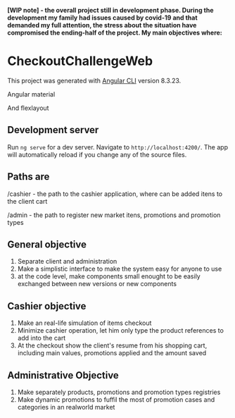 

**[WIP note] - the overall project still in development phase. During the development my family had issues caused by covid-19 and that demanded my full attention, the stress about the situation have compromised the ending-half of the project. My main objectives where:**





# CheckoutChallengeWeb

This project was generated with [Angular CLI](https://github.com/angular/angular-cli) version 8.3.23.

Angular material

And flexlayout

## Development server

Run `ng serve` for a dev server. Navigate to `http://localhost:4200/`. The app will automatically reload if you change any of the source files.

## Paths are
 
/cashier - the path to the cashier application, where can be added itens to the client cart

/admin - the path to register new market itens, promotions and promotion types

## General objective
  1. Separate client and administration
  2. Make a simplistic interface to make the system easy for anyone to use
  3. at the code level, make components small enought to be easily exchanged between new versions or new components
## Cashier objective
  1. Make an real-life simulation of items checkout
  2. Minimize cashier operation, let him only type the product references to add into the cart
  3. At the checkout show the client's resume from his shopping cart, including main values, promotions applied and the amount saved
## Administrative Objective
  1. Make separately products, promotions and promotion types registries
  2. Make dynamic promotions to fuffil the most of promotion cases and categories in an realworld market
 

  
